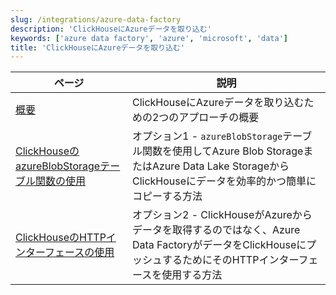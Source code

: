 ```yaml
---
slug: /integrations/azure-data-factory
description: 'ClickHouseにAzureデータを取り込む'
keywords: ['azure data factory', 'azure', 'microsoft', 'data']
title: 'ClickHouseにAzureデータを取り込む'
---
```


| ページ                                                                              | 説明                                                                                                                                                                     |
|-----------------------------------------------------------------------------------|--------------------------------------------------------------------------------------------------------------------------------------------------------------------------|
| [概要](./overview.md)                                                             | ClickHouseにAzureデータを取り込むための2つのアプローチの概要                                                                                                               |
| [ClickHouseのazureBlobStorageテーブル関数の使用](./using_azureblobstorage.md)       | オプション1 - `azureBlobStorage`テーブル関数を使用してAzure Blob StorageまたはAzure Data Lake StorageからClickHouseにデータを効率的かつ簡単にコピーする方法                      |
| [ClickHouseのHTTPインターフェースの使用](./using_http_interface.md)              | オプション2 - ClickHouseがAzureからデータを取得するのではなく、Azure Data FactoryがデータをClickHouseにプッシュするためにそのHTTPインターフェースを使用する方法            |
